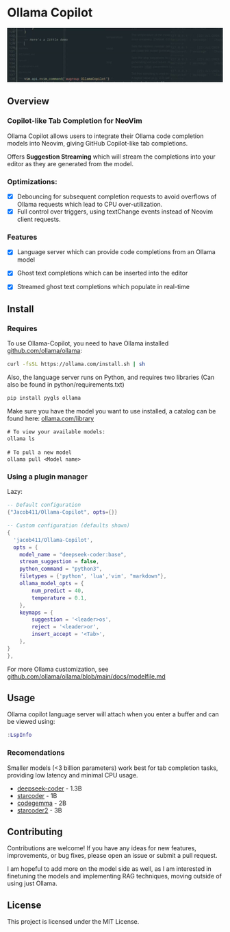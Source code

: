# Ollama Copilot
<img src="assets/demoV2.gif" width="900"  alt="Demo GIF">


## Overview
### Copilot-like Tab Completion for NeoVim
Ollama Copilot allows users to integrate their Ollama code completion models into Neovim, giving GitHub Copilot-like tab completions.  
  
Offers **Suggestion Streaming** which will stream the completions into your editor as they are generated from the model.

### Optimizations:
- [x] Debouncing for subsequent completion requests to avoid overflows of Ollama requests which lead to CPU over-utilization.
- [x] Full control over triggers, using textChange events instead of Neovim client requests.
### Features
- [x] Language server which can provide code completions from an Ollama model
- [x] Ghost text completions which can be inserted into the editor
- [x] Streamed ghost text completions which populate in real-time


## Install
### Requires
To use Ollama-Copilot, you need to have Ollama installed [github.com/ollama/ollama](https://github.com/ollama/ollama):  
```bash
curl -fsSL https://ollama.com/install.sh | sh
```
Also, the language server runs on Python, and requires two libraries (Can also be found in python/requirements.txt)
```bash
pip install pygls ollama
```
Make sure you have the model you want to use installed, a catalog can be found here: [ollama.com/library](https://ollama.com/library?q=code)
```
# To view your available models:
ollama ls

# To pull a new model
ollama pull <Model name>
```
### Using a plugin manager
Lazy:
```lua
-- Default configuration
{"Jacob411/Ollama-Copilot", opts={}}
```
```lua
-- Custom configuration (defaults shown)
{
  'jacob411/Ollama-Copilot',
  opts = {
    model_name = "deepseek-coder:base",
    stream_suggestion = false,
    python_command = "python3",
    filetypes = {'python', 'lua','vim', "markdown"},
    ollama_model_opts = {
        num_predict = 40,
        temperature = 0.1,
    },
    keymaps = {
        suggestion = '<leader>os',
        reject = '<leader>or',
        insert_accept = '<Tab>',
    },
}
},
```
For more Ollama customization, see [github.com/ollama/ollama/blob/main/docs/modelfile.md](https://github.com/ollama/ollama/blob/main/docs/modelfile.md)

## Usage
Ollama copilot language server will attach when you enter a buffer and can be viewed using:
```lua
:LspInfo
```
### Recomendations
Smaller models (<3 billion parameters) work best for tab completion tasks, providing low latency and minimal CPU usage.
- [deepseek-coder](https://ollama.com/library/deepseek-coder:1.3b) - 1.3B
- [starcoder](https://ollama.com/library/starcoder:1b) - 1B
- [codegemma](https://ollama.com/library/codegemma:2b) - 2B
- [starcoder2](https://ollama.com/library/starcoder2:3b) - 3B
  
## Contributing
Contributions are welcome! If you have any ideas for new features, improvements, or bug fixes, please open an issue or submit a pull request.

I am hopeful to add more on the model side as well, as I am interested in finetuning the models and implementing RAG techniques, moving outside of using just Ollama.

## License
This project is licensed under the MIT License.

